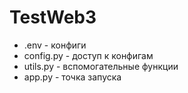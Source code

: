 # TestWeb3


- .env - конфиги
- config.py - доступ к конфигам
- utils.py - вспомогательные функции
- app.py - точка запуска
